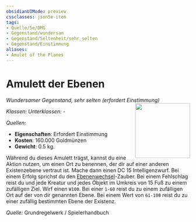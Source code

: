 ```yaml
---
obsidianUIMode: preview
cssclasses: json5e-item
tags:
- Quelle/5e/DMG
- Gegenstand/wundersam
- Gegenstand/Seltenheit/sehr_selten
- Gegenstand/Einstimmung
aliases:
- Amulet of the Planes
---
```

# Amulett der Ebenen
*Wundersamer Gegenstand, sehr selten (erfordert Einstimmung)*  
<img src="Gegenstände/Amulett-der-Ebenen.webp" align="right" width="150">

_Klassen:_ 
_Unterklassen:_  -

_Quellen:_ 

- **Eigenschaften**: Erfordert Einstimmung
- **Kosten**: 160.000 Goldmünzen
- **Gewicht**: 0.5 kg.

Während du dieses Amulett trägst, kannst du eine Aktion nutzen, um einen Ort zu benennen, der dir auf einer anderen Existenzebene vertraut ist. Mache dann einen DC 15 Intelligenzwurf. Bei einem Erfolg sprichst du den [Ebenenwechsel](../Zauber/Ebenenwechsel.md)-Zauber. Bei einem Fehlschlag reist du und jede Kreatur und jedes Objekt im Umkreis von 15 Fuß zu einem zufälligen Ziel. Wirf einen `W100`. Bei einer `1-60` reist du zu einem zufälligen Ort auf der von dir genannten Ebene. Bei einem Wert von `61-100` reist du zu einer zufällig bestimmten Ebene der Existenz.

*Quelle:* Grundregelwerk / Spielerhandbuch